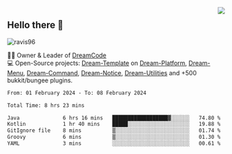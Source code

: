 <img align='right' src="https://github-readme-stats.vercel.app/api?username=Ravis96&show_icons=true">

## Hello there 👋
<p align="left"> <img src="https://komarev.com/ghpvc/?username=ravis96&label=Profile%20views&color=0e75b6&style=flat" alt="ravis96" /> </p>

👨‍💻 Owner & Leader of [DreamCode](https://github.com/DreamPoland) <br>
💻 Open-Source projects: [Dream-Template](https://github.com/DreamPoland/dream-template) on [Dream-Platform](https://github.com/DreamPoland/dream-platform), [Dream-Menu](https://github.com/DreamPoland/dream-menu), [Dream-Command](https://github.com/DreamPoland/dream-command), [Dream-Notice](https://github.com/DreamPoland/dream-notice), [Dream-Utilities](https://github.com/DreamPoland/dream-utilities) and +500 bukkit/bungee plugins.

<!--START_SECTION:waka-->

```txt
From: 01 February 2024 - To: 08 February 2024

Total Time: 8 hrs 23 mins

Java              6 hrs 16 mins   ██████████████████▓░░░░░░   74.80 %
Kotlin            1 hr 40 mins    █████░░░░░░░░░░░░░░░░░░░░   19.88 %
GitIgnore file    8 mins          ▒░░░░░░░░░░░░░░░░░░░░░░░░   01.74 %
Groovy            6 mins          ▒░░░░░░░░░░░░░░░░░░░░░░░░   01.30 %
YAML              3 mins          ░░░░░░░░░░░░░░░░░░░░░░░░░   00.61 %
```

<!--END_SECTION:waka-->
